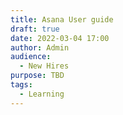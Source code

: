 ```yaml
---
title: Asana User guide
draft: true
date: 2022-03-04 17:00
author: Admin
audience:
  - New Hires
purpose: TBD
tags:
  - Learning
---
```

